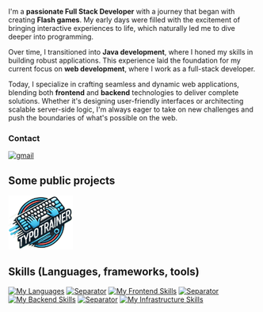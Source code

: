 I'm a **passionate Full Stack Developer** with a journey that began with creating **Flash games**. My early days were filled with the excitement of bringing interactive experiences to life, which naturally led me to dive deeper into programming.

Over time, I transitioned into **Java development**, where I honed my skills in building robust applications. This experience laid the foundation for my current focus on **web development**, where I work as a full-stack developer.

Today, I specialize in crafting seamless and dynamic web applications, blending both **frontend** and **backend** technologies to deliver complete solutions. Whether it's designing user-friendly interfaces or architecting scalable server-side logic, I'm always eager to take on new challenges and push the boundaries of what's possible on the web.

### Contact
[![gmail](https://img.shields.io/badge/-lukadevv@proton.me-D14836?style=flat&logo=ProtonMail&logoColor=white)](mailto:lukadevv@proton.me)

## Some public projects
<a href="https://typotrainer.site">
  <img src="https://raw.githubusercontent.com/lukadevv/lukadevv/main/typo-trainer_logo.png" alt="TypoTrainer" width="130" />
</a>

## Skills (Languages, frameworks, tools)

[![My Languages](https://skillicons.dev/icons?i=typescript,javascript,java)](https://skillicons.dev) [![Separator](https://skillicons.dev/icons?i=ros)](https://skillicons.dev) [![My Frontend Skills](https://skillicons.dev/icons?i=nextjs,vite,react,html,css,tailwind,materialui,bootstrap,jest)](https://skillicons.dev) [![Separator](https://skillicons.dev/icons?i=ros)](https://skillicons.dev) [![My Backend Skills](https://skillicons.dev/icons?i=nestjs,express,graphql,prisma)](https://skillicons.dev) [![Separator](https://skillicons.dev/icons?i=ros)](https://skillicons.dev) [![My Infrastructure Skills](https://skillicons.dev/icons?i=docker,redis,nginx,postgresql,sqlite,cloudflare)](https://skillicons.dev)
